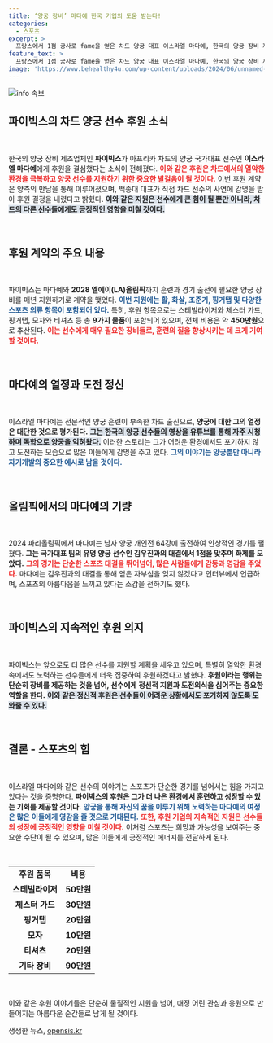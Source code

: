 ```yaml
---
title: ‘양궁 장비’ 마다예 한국 기업의 도움 받는다!
categories:
  - 스포츠
excerpt: >
  프랑스에서 1점 궁사로 fame을 얻은 차드 양궁 대표 이스라엘 마다예, 한국의 양궁 장비 제조업체 파이빅스와 후원 계약 체결! 올림픽 무대에서의 도전과 열악한 환경 속에서도 꿈을 꿉니다. 한 선수의 특별한 여정, 자세히 알아보세요.
feature_text: >
  프랑스에서 1점 궁사로 fame을 얻은 차드 양궁 대표 이스라엘 마다예, 한국의 양궁 장비 제조업체 파이빅스와 후원 계약 체결! 올림픽 무대에서의 도전과 열악한 환경 속에서도 꿈을 꿉니다. 한 선수의 특별한 여정, 자세히 알아보세요.
image: 'https://www.behealthy4u.com/wp-content/uploads/2024/06/unnamed-file.png'
---
```


<p><img src="https://www.behealthy4u.com/wp-content/uploads/2024/06/unnamed-file.png" alt="info 속보" /></p>

<h2 data-ke-size="size26">파이빅스의 차드 양궁 선수 후원 소식</h2>

<p data-ke-size="size16">&nbsp;</p> 

<p>한국의 양궁 장비 제조업체인 <b>파이빅스</b>가 아프리카 차드의 양궁 국가대표 선수인 <b>이스라엘 마다예</b>에게 후원을 결심했다는 소식이 전해졌다. <b><span style="color: #ee2323;">이와 같은 후원은 차드에서의 열악한 환경을 극복하고 양궁 선수를 지원하기 위한 중요한 발걸음이 될 것이다.</span></b> 이번 후원 계약은 양측의 만남을 통해 이루어졌으며, 백종대 대표가 직접 차드 선수의 사연에 감명을 받아 후원 결정을 내렸다고 밝혔다. <b><span style="background-color: #21538527;">이와 같은 지원은 선수에게 큰 힘이 될 뿐만 아니라, 차드의 다른 선수들에게도 긍정적인 영향을 미칠 것이다.</span></b></p>

<p data-ke-size="size16">&nbsp;</p>

<h2 data-ke-size="size26">후원 계약의 주요 내용</h2>

<p data-ke-size="size16">&nbsp;</p>

<p>파이빅스는 마다예와 <b>2028 엘에이(LA)올림픽</b>까지 훈련과 경기 출전에 필요한 양궁 장비를 매년 지원하기로 계약을 맺었다. <b><span style="color: #1a5490;">이번 지원에는 활, 화살, 조준기, 핑거탭 및 다양한 스포츠 의류 항목이 포함되어 있다.</span></b> 특히, 후원 항목으로는 스테빌라이저와 체스터 가드, 핑거탭, 모자와 티셔츠 등 총 <b>9가지 물품</b>이 포함되어 있으며, 전체 비용은 약 <b>450만원</b>으로 추산된다. <b><span style="color: #ee2323;">이는 선수에게 매우 필요한 장비들로, 훈련의 질을 향상시키는 데 크게 기여할 것이다.</span></b></p>

<p data-ke-size="size16">&nbsp;</p>

<h2 data-ke-size="size26">마다예의 열정과 도전 정신</h2>

<p data-ke-size="size16">&nbsp;</p>

<p>이스라엘 마다예는 전문적인 양궁 훈련이 부족한 차드 출신으로, <b>양궁에 대한 그의 열정은 대단한 것으로 평가된다.</b> <b><span style="background-color: #21538527;">그는 한국의 양궁 선수들의 영상을 유튜브를 통해 자주 시청하며 독학으로 양궁을 익혀왔다.</span></b> 이러한 스토리는 그가 어려운 환경에서도 포기하지 않고 도전하는 모습으로 많은 이들에게 감명을 주고 있다. <b><span style="color: #1a5490;">그의 이야기는 양궁뿐만 아니라 자기개발의 중요한 예시로 남을 것이다.</span></b></p>

<p data-ke-size="size16">&nbsp;</p>

<h2 data-ke-size="size26">올림픽에서의 마다예의 기량</h2>

<p data-ke-size="size16">&nbsp;</p>

<p>2024 파리올림픽에서 마다예는 남자 양궁 개인전 64강에 출전하여 인상적인 경기를 펼쳤다. <b>그는 국가대표 팀의 유명 양궁 선수인 김우진과의 대결에서 1점을 맞추며 화제를 모았다.</b> <b><span style="color: #ee2323;">그의 경기는 단순한 스포츠 대결을 뛰어넘어, 많은 사람들에게 감동과 영감을 주었다.</span></b> 마다예는 김우진과의 대결을 통해 얻은 자부심을 잊지 않겠다고 인터뷰에서 언급하며, 스포츠의 아름다움을 느끼고 있다는 소감을 전하기도 했다.</p>

<p data-ke-size="size16">&nbsp;</p>

<h2 data-ke-size="size26">파이빅스의 지속적인 후원 의지</h2>

<p data-ke-size="size16">&nbsp;</p>

<p>파이빅스는 앞으로도 더 많은 선수를 지원할 계획을 세우고 있으며, 특별히 열악한 환경 속에서도 노력하는 선수들에게 더욱 집중하여 후원하겠다고 밝혔다. <b>후원이라는 행위는 단순히 장비를 제공하는 것을 넘어, 선수에게 <b>정신적 지원</b>과 <b>도전의식을 심어주는 중요한 역할</b>을 한다.</b> <b><span style="background-color: #21538527;">이와 같은 정신적 후원은 선수들이 어려운 상황에서도 포기하지 않도록 도와줄 수 있다.</span></b></p>

<p data-ke-size="size16">&nbsp;</p>

<h2 data-ke-size="size26">결론 - 스포츠의 힘</h2>

<p data-ke-size="size16">&nbsp;</p>

<p>이스라엘 마다예와 같은 선수의 이야기는 스포츠가 단순한 경기를 넘어서는 힘을 가지고 있다는 것을 증명한다. <b>파이빅스의 후원은 그가 더 나은 환경에서 훈련하고 성장할 수 있는 기회를 제공할 것이다.</b> <b><span style="color: #1a5490;">양궁을 통해 자신의 꿈을 이루기 위해 노력하는 마다예의 여정은 많은 이들에게 영감을 줄 것으로 기대된다.</span></b> <b><span style="color: #ee2323;">또한, 후원 기업의 지속적인 지원은 선수들의 성장에 긍정적인 영향을 미칠 것이다.</span></b> 이처럼 스포츠는 희망과 가능성을 보여주는 중요한 수단이 될 수 있으며, 많은 이들에게 긍정적인 에너지를 전달하게 된다. </p>

<p data-ke-size="size16">&nbsp;</p>

<table>
<tr>
<td style="text-align: center; height: 17px;"><b>후원 품목</b></td>
<td style="text-align: center; height: 17px;"><b>비용</b></td>
</tr>
<tr>
<td style="text-align: center; height: 17px;"><b>스테빌라이저</b></td>
<td style="text-align: center; height: 17px;"><b>50만원</b></td>
</tr>
<tr>
<td style="text-align: center; height: 17px;"><b>체스터 가드</b></td>
<td style="text-align: center; height: 17px;"><b>30만원</b></td>
</tr>
<tr>
<td style="text-align: center; height: 17px;"><b>핑거탭</b></td>
<td style="text-align: center; height: 17px;"><b>20만원</b></td>
</tr>
<tr>
<td style="text-align: center; height: 17px;"><b>모자</b></td>
<td style="text-align: center; height: 17px;"><b>10만원</b></td>
</tr>
<tr>
<td style="text-align: center; height: 17px;"><b>티셔츠</b></td>
<td style="text-align: center; height: 17px;"><b>20만원</b></td>
</tr>
<tr>
<td style="text-align: center; height: 17px;"><b>기타 장비</b></td>
<td style="text-align: center; height: 17px;"><b>90만원</b></td>
</tr>
</table>

<p data-ke-size="size16">&nbsp;</p> 

<p>이와 같은 후원 이야기들은 단순히 물질적인 지원을 넘어, 애정 어린 관심과 응원으로 만들어지는 아름다운 순간들로 남게 될 것이다.</p>
생생한 뉴스, <a href="https://opensis.kr" rel="dofollow">opensis.kr</a>


